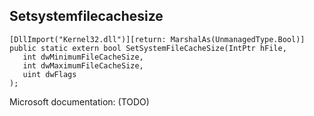 ## Setsystemfilecachesize

```
[DllImport("Kernel32.dll")][return: MarshalAs(UnmanagedType.Bool)]
public static extern bool SetSystemFileCacheSize(IntPtr hFile,
   int dwMinimumFileCacheSize,
   int dwMaximumFileCacheSize,
   uint dwFlags
);
```

Microsoft documentation: (TODO)
